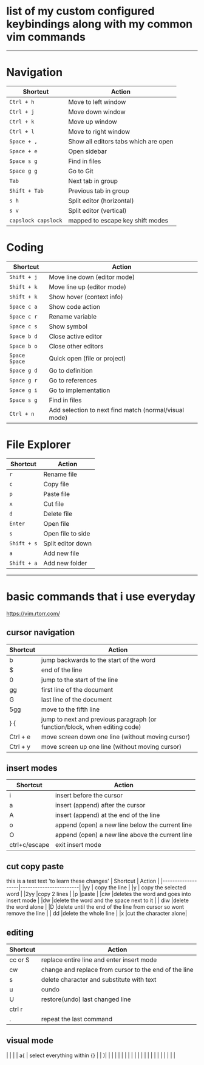 # list of my custom configured keybindings along with my common vim commands 
---

# Navigation

| Shortcut        | Action                    |
|-----------------|----------------------------|
| `Ctrl + h`      | Move to left window         |
| `Ctrl + j`      | Move down window        |
| `Ctrl + k`      | Move up window              |
| `Ctrl + l`      | Move to right window        |
| `Space + ,`     | Show all editors tabs which are open           |
| `Space + e`     | Open sidebar                |
| `Space s g`     | Find in files               |
| `Space g g`     | Go to Git                   |
| `Tab`           | Next tab in group           |
| `Shift + Tab`   | Previous tab in group       |
| `s h`           | Split editor (horizontal)   |
| `s v`           | Split editor (vertical)     |
| `capslock capslock`           | mapped to escape key shift modes   |

# Coding

| Shortcut           | Action                                          |
|--------------------|-------------------------------------------------|
| `Shift + j`         | Move line down (editor mode)                   |
| `Shift + k`         | Move line up (editor mode)                     |
| `Shift + k`         | Show hover (context info)                      |
| `Space c a`         | Show code action                               |
| `Space c r`         | Rename variable                                |
| `Space c s`         | Show symbol                                    |
| `Space b d`         | Close active editor                            |
| `Space b o`         | Close other editors                            |
| `Space Space`       | Quick open (file or project)                   |
| `Space g d`         | Go to definition                               |
| `Space g r`         | Go to references                               |
| `Space g i`         | Go to implementation                           |
| `Space s g`         | Find in files                                  |
| `Ctrl + n`          | Add selection to next find match (normal/visual mode) |

# File Explorer

| Shortcut          | Action                |
|-------------------|------------------------|
| `r`               | Rename file             |
| `c`               | Copy file               |
| `p`               | Paste file              |
| `x`               | Cut file                |
| `d`               | Delete file             |
| `Enter`           | Open file               |
| `s`               | Open file to side       |
| `Shift + s`       | Split editor down       |
| `a`               | Add new file            |
| `Shift + a`       | Add new folder          |

---
# basic commands that i use everyday
https://vim.rtorr.com/
## cursor navigation
| Shortcut          | Action                |
|-------------------|------------------------|
|b        |jump backwards to the start of the word           |
|$        | end of the line                                  | 
|0        |jump to the start of the line           |
|gg        |first line of the document           |
|G        |last line of the document           |
|5gg        |move to the fifth line    |
|  } { | jump to next and previous paragraph (or function/block, when editing code)|
|   Ctrl + e     |  move screen down one line (without moving cursor)         |
|  Ctrl + y      |  move screen up one line (without moving cursor)         |
## insert modes
| Shortcut          | Action                |
|-------------------|------------------------|
|    i   |  insert before the cursor         |
|   a     |    insert (append) after the cursor       |
|A        |insert (append) at the end of the line           |
|  o      |  append (open) a new line below the current line          |
|O        |  append (open) a new line above the current line          |
|   ctrl+c/escape     |exit insert mode           |
## cut copy paste
this is a test text 'to learn these changes'
| Shortcut          | Action                |
|-------------------|------------------------|
|yy        |  copy the line         | 
|y        |  copy the selected word         | 
|2yy        |copy 2 lines           |
|p        |paste           |
|ciw        |deletes the word and goes into insert mode           |
|dw  |delete the word and the space next to it   |
| diw |delete the word alone   |
|D  |delete until the end of the line from cursor so wont remove the line  |
| dd |delete the whole line   |
|x |cut the character alone|
## editing 
| Shortcut          | Action                |
|-------------------|------------------------|
| cc or S |replace entire line and enter insert mode   |
|cw  |change and replace from cursor to the end of the line   |
|  s|delete character and substitute with text   |
| u |oundo  |
| U |restore(undo) last changed line   |
|ctrl r  |   |redo
|.  |repeat the last command   |
## visual mode
|  |   |
| a{ | select everything within {}  |
|   )|
|  |   |
|  |   |
|  |   |
|  |   |
|  |   |
|  |   |
|  |   |


